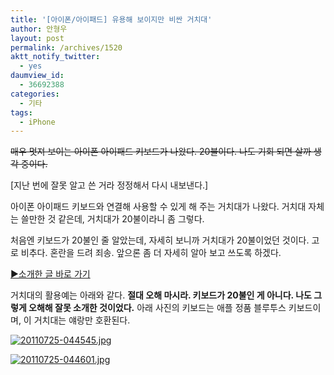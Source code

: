 ```yaml
---
title: '[아이폰/아이패드] 유용해 보이지만 비싼 거치대'
author: 안형우
layout: post
permalink: /archives/1520
aktt_notify_twitter:
  - yes
daumview_id:
  - 36692388
categories:
  - 기타
tags:
  - iPhone
---
```

<del datetime="2011-07-27T09:03:28+00:00">매우 멋져 보이는 아이폰 아이패드 키보드가 나왔다. 20불이다. 나도 기회 되면 살까 생각 중이다.</del>

[지난 번에 잘못 알고 쓴 거라 정정해서 다시 내보낸다.]

아이폰 아이패드 키보드와 연결해 사용할 수 있게 해 주는 거치대가 나왔다. 거치대 자체는 쓸만한 것 같은데, 거치대가 20불이라니 좀 그렇다.

처음엔 키보드가 20불인 줄 알았는데, 자세히 보니까 거치대가 20불이었던 것이다. 고로 비추다. 혼란을 드려 죄송. 앞으론 좀 더 자세히 알아 보고 쓰도록 하겠다.

[▶소개한 글 바로 가기][1]

거치대의 활용예는 아래와 같다. **절대 오해 마시라. 키보드가 20불인 게 아니다. 나도 그렇게 오해해 잘못 소개한 것이었다.** 아래 사진의 키보드는 애플 정품 블루투스 키보드이며, 이 거치대는 얘랑만 호환된다.

[<img class="alignnone size-full" src="/uploads/legacy/old-images/2011/07/20110725-044545.jpg" alt="20110725-044545.jpg" />][2]

[<img class="alignnone size-full" src="/uploads/legacy/old-images/2011/07/20110725-044601.jpg" alt="20110725-044601.jpg" />][3]

 [1]: http://iphoneblog.co.kr/995
 [2]: /uploads/legacy/old-images/2011/07/20110725-044545.jpg
 [3]: /uploads/legacy/old-images/2011/07/20110725-044601.jpg